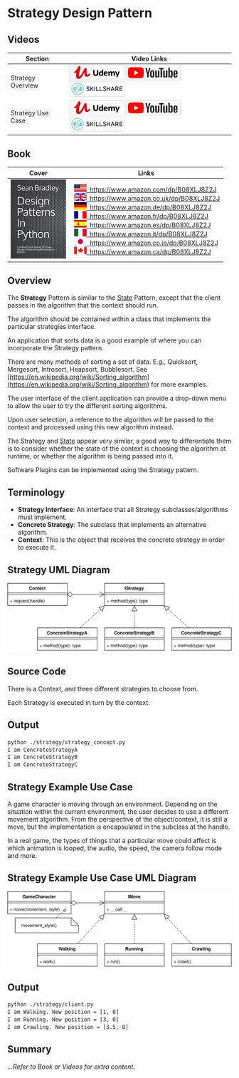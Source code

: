 # Strategy Design Pattern

## Videos

Section | Video Links
-|-
Strategy Overview |  <a id="udemyVideoLink" href="https://www.udemy.com/course/design-patterns-in-python/learn/lecture/25667386/?referralCode=7493DBBBF97FF2B0D24D" target="_blank" title="Strategy Overview"><img src="/img/udemy_btn_sm.gif" alt="Strategy Overview"/></a>&nbsp;<a id="ytVideoLink" href="https://youtu.be/nk6VWTdFPUM&list=PLKWUX7aMnlEJzRvCXnwFEdk_WJDNjMDOo" target="_blank" title="Strategy Overview"><img src="/img/yt_btn_sm.gif" alt="Strategy Overview"/></a>&nbsp;<a id="skillShareVideoLink" href="https://skl.sh/34SM2Xg" target="_blank" title="Strategy Overview"><img src="/img/skillshare_btn_sm.gif" alt="Strategy Overview"/></a>
Strategy Use Case |  <a id="udemyVideoLink" href="https://www.udemy.com/course/design-patterns-in-python/learn/lecture/25667396/?referralCode=7493DBBBF97FF2B0D24D" target="_blank" title="Strategy Use Case"><img src="/img/udemy_btn_sm.gif" alt="Strategy Use Case"/></a>&nbsp;<a id="ytVideoLink" href="https://youtu.be/PvW4-icGaaI&list=PLKWUX7aMnlEJzRvCXnwFEdk_WJDNjMDOo" target="_blank" title="Strategy Use Case"><img src="/img/yt_btn_sm.gif" alt="Strategy Use Case"/></a>&nbsp;<a id="skillShareVideoLink" href="https://skl.sh/34SM2Xg" target="_blank" title="Strategy Use Case"><img src="/img/skillshare_btn_sm.gif" alt="Strategy Use Case"/></a>

## Book 

Cover | Links
-|-
![Design Patterns In Python (ASIN : B08XLJ8Z2J)](/img/design_patterns_in_python_book_125x178.jpg) | &nbsp;<a href="https://www.amazon.com/dp/B08XLJ8Z2J"><img src="/img/flag_us.gif">&nbsp; https://www.amazon.com/dp/B08XLJ8Z2J</a><br/>&nbsp;<a href="https://www.amazon.co.uk/dp/B08XLJ8Z2J"><img src="/img/flag_uk.gif">&nbsp; https://www.amazon.co.uk/dp/B08XLJ8Z2J</a><br/>&nbsp;<a href="https://www.amazon.de/dp/B08XLJ8Z2J"><img src="/img/flag_de.gif">&nbsp; https://www.amazon.de/dp/B08XLJ8Z2J</a><br/>&nbsp;<a href="https://www.amazon.fr/dp/B08XLJ8Z2J"><img src="/img/flag_fr.gif">&nbsp; https://www.amazon.fr/dp/B08XLJ8Z2J</a><br/>&nbsp;<a href="https://www.amazon.es/dp/B08XLJ8Z2J"><img src="/img/flag_es.gif">&nbsp; https://www.amazon.es/dp/B08XLJ8Z2J</a><br/>&nbsp;<a href="https://www.amazon.it/dp/B08XLJ8Z2J"><img src="/img/flag_it.gif">&nbsp; https://www.amazon.it/dp/B08XLJ8Z2J</a><br/>&nbsp;<a href="https://www.amazon.co.jp/dp/B08XLJ8Z2J"><img src="/img/flag_jp.gif">&nbsp; https://www.amazon.co.jp/dp/B08XLJ8Z2J</a><br/>&nbsp;<a href="https://www.amazon.ca/dp/B08XLJ8Z2J"><img src="/img/flag_ca.gif">&nbsp; https://www.amazon.ca/dp/B08XLJ8Z2J</a>

## Overview

The **Strategy** Pattern is similar to the [State](state.md) Pattern, except that the client passes in the algorithm that the context should run.

The algorithm should be contained within a class that implements the particular strategies interface.

An application that sorts data is a good example of where you can incorporate the Strategy pattern.

There are many methods of sorting a set of data. E.g., Quicksort, Mergesort, Introsort, Heapsort, Bubblesort. See [https://en.wikipedia.org/wiki/Sorting_algorithm](https://en.wikipedia.org/wiki/Sorting_algorithm) for more examples. 

The user interface of the client application can provide a drop-down menu to allow the user to try the different sorting algorithms.

Upon user selection, a reference to the algorithm will be passed to the context and processed using this new algorithm instead.

The Strategy and [State](state.md) appear very similar, a good way to differentiate them is to consider whether the state of the context is choosing the algorithm at runtime, or whether the algorithm is being passed into it.

Software Plugins can be implemented using the Strategy pattern. 

## Terminology

* **Strategy Interface**: An interface that all Strategy subclasses/algorithms must implement.
* **Concrete Strategy**: The subclass that implements an alternative algorithm.
* **Context**: This is the object that receives the concrete strategy in order to execute it.

## Strategy UML Diagram

![Strategy UML Diagram](/img/strategy_concept.svg)

## Source Code

There is a Context, and three different strategies to choose from. 

Each Strategy is executed in turn by the context.

## Output

``` bash
python ./strategy/strategy_concept.py
I am ConcreteStrategyA
I am ConcreteStrategyB
I am ConcreteStrategyC
```

## Strategy Example Use Case

A game character is moving through an environment. Depending on the situation within the current environment, the user decides to use a different movement algorithm. From the perspective of the object/context, it is still a move, but the implementation is encapsulated in the subclass at the handle. 

In a real game, the types of things that a particular move could affect is which animation is looped, the audio, the speed, the camera follow mode and more.

## Strategy Example Use Case UML Diagram

![Strategy Example Use Case UML Diagram](/img/strategy_example.svg)

## Output

``` bash
python ./strategy/client.py
I am Walking. New position = [1, 0]
I am Running. New position = [3, 0]
I am Crawling. New position = [3.5, 0]
```

## Summary

*...Refer to Book or Videos for extra content.*